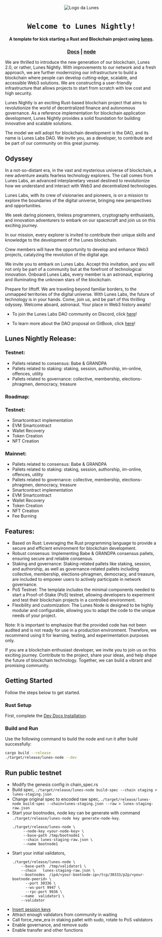<div align="center">

  <img src="https://lunes.io/logo.svg" alt="Logo da Lunes">
  <h1><code>Welcome to Lunes Nightly!</code></h1>

  <strong>A template for kick starting a Rust and Blockchain project using <a href="https://github.com/lunes/lunes">lunes</a>.</strong>

  <h3>
    <a href="https://lunes.io/">Docs</a>
    <span> | </span>
    <a href="https://node.io/">node</a>
  </h3>

</div>


<p>We are thrilled to introduce the new generation of our blockchain, Lunes 2.0, or rather, Lunes Nightly. With improvements to our network and a fresh approach, we are further modernizing our infrastructure to build a blockchain where people can develop cutting-edge, scalable, and accessible Web3 solutions. We are constructing a user-friendly infrastructure that allows projects to start from scratch with low cost and high security.</p>

<p>Lunes Nightly is an exciting Rust-based blockchain project that aims to revolutionize the world of decentralized finance and autonomous governance. As a reference implementation for blockchain application development, Lunes Nightly provides a solid foundation for building innovative and scalable solutions.</p>

<p>The model we will adopt for blockchain development is the DAO, and its name is Lunes Labs DAO. We invite you, as a developer, to contribute and be part of our community on this great journey.</p>

<h2>Odyssey</h2>

<p>In a not-so-distant era, in the vast and mysterious universe of blockchain, a new adventure awaits fearless technology explorers. The call comes from Lunes Labs, an advanced interplanetary vessel destined to revolutionize how we understand and interact with Web3 and decentralized technologies.</p>

<p>Lunes Labs, with its crew of visionaries and pioneers, is on a mission to explore the boundaries of the digital universe, bringing new perspectives and opportunities.</p>

<p>We seek daring pioneers, tireless programmers, cryptography enthusiasts, and innovation adventurers to embark on our spacecraft and join us on this exciting journey.</p>

<p>In our mission, every explorer is invited to contribute their unique skills and knowledge to the development of the Lunes blockchain.</p>

<p>Crew members will have the opportunity to develop and enhance Web3 projects, catalyzing the revolution of the digital age.</p>

<p>We invite you to embark on Lunes Labs. Accept this invitation, and you will not only be part of a community but at the forefront of technological innovation. Onboard Lunes Labs, every member is an astronaut, exploring and illuminating the unknown stars of the blockchain.</p>

<p>Prepare for liftoff. We are traveling beyond familiar borders, to the unmapped territories of the digital universe. With Lunes Labs, the future of technology is in your hands. Come, join us, and be part of this thrilling odyssey. Welcome aboard, astronaut. Your place in Web3 history awaits!</p>

* To join the Lunes Labs DAO community on Discord, click <a href="https://discord.gg/AFwdEKB4fW">here</a>!</p>
* To learn more about the DAO proposal on GitBook, click <a href="https://lunes-labs.gitbook.io/dao-lunes-labs">here</a>!</p>

## Lunes Nightly Release:

### Testnet:
<ul>
  <li>Pallets related to consensus: Babe &amp; GRANDPA</li>
  <li>Pallets related to staking: staking, session, authorship, im-online, offences, utility</li>
  <li>Pallets related to governance: collective, membership, elections-phragmen, democracy, treasure</li>
</ul>

### Roadmap:

### Testnet:
<ul>
  <li>Smartcontract implementation</li>
  <li>EVM Smartcontract</li>
  <li>Wallet Recovery</li>
  <li>Token Creation</li>
  <li>NFT Creation</li>
</ul>

### Mainnet: 
<ul>
  <li>Pallets related to consensus: Babe &amp; GRANDPA</li>
  <li>Pallets related to staking: staking, session, authorship, im-online, offences, utility</li>
  <li>Pallets related to governance: collective, membership, elections-phragmen, democracy, treasure</li>
  <li>Smartcontract implementation</li>
  <li>EVM Smartcontract</li>
  <li>Wallet Recovery</li>
  <li>Token Creation</li>
  <li>NFT Creation</li>
  <li>Fee Burning</li>
</ul>

## Features:

<ul>
  <li>Based on Rust: Leveraging the Rust programming language to provide a secure and efficient environment for blockchain development.</li>
  <li>Robust consensus: Implementing Babe &amp; GRANDPA consensus pallets, ensuring secure and reliable consensus.</li>
  <li>Staking and governance: Staking-related pallets like staking, session, and authorship, as well as governance-related pallets including collective, membership, elections-phragmen, democracy, and treasure, are included to empower users to actively participate in network governance.</li>
  <li>PoS Testnet: The template includes the minimal components needed to start a Proof-of-Stake (PoS) testnet, allowing developers to experiment and test their blockchain projects in a controlled environment.</li>
  <li>Flexibility and customization: The Lunes Node is designed to be highly modular and configurable, allowing you to adapt the code to the unique needs of your project.</li>
</ul>

<p>Note: It is important to emphasize that the provided code has not been audited and is not ready for use in a production environment. Therefore, we recommend using it for learning, testing, and experimentation purposes only.</p>

<p>If you are a blockchain enthusiast developer, we invite you to join us on this exciting journey. Contribute to the project, share your ideas, and help shape the future of blockchain technology. Together, we can build a vibrant and promising community.</p>


## Getting Started

Follow the steps below to get started.

### Rust Setup

First, complete the [Dev Docs Installation](https://docs.lunes.io/v3/getting-started/installation/).

### Build and Run

Use the following command to build the node and run it after build successfully:

```sh
cargo build --release
./target/release/lunes-node --dev
```

## Run public testnet

* Modify the genesis config in chain_spec.rs
* Build spec, `./target/release/lunes-node build-spec --chain staging > lunes-staging.json`
* Change original spec to encoded raw spec, `./target/release/lunes-node build-spec --chain=lunes-staging.json --raw > lunes-staging-raw.json`
* Start your bootnodes, node key can be generate with command `./target/release/lunes-node key generate-node-key`.
  ```shell
  ./target/release/lunes-node \
       --node-key <your-node-key> \
       --base-path /tmp/bootnode1 \
       --chain lunes-staging-raw.json \
       --name bootnode1
  ```
* Start your initial validators,
  ```shell
  ./target/release/lunes-node \
      --base-path  /tmp/validator1 \
      --chain   lunes-staging-raw.json \
      --bootnodes  /ip4/<your-bootnode-ip>/tcp/30333/p2p/<your-bootnode-peerid> \
	    --port 30336 \
	    --ws-port 9947 \
	    --rpc-port 9936 \
      --name  validator1 \
      --validator
  ```
* [Insert session keys](https://lunes.dev/docs/en/tutorials/start-a-private-network/customchain#add-keys-to-keystore)
* Attract enough validators from community in waiting
* Call force_new_era in staking pallet with sudo, rotate to PoS validators
* Enable governance, and remove sudo
* Enable transfer and other functions